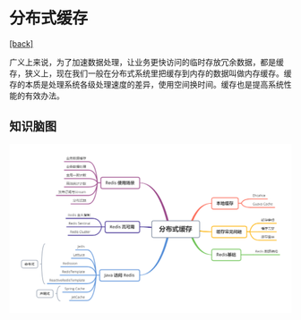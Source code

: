 # 分布式缓存

[[back]](../README.md)

广义上来说，为了加速数据处理，让业务更快访问的临时存放冗余数据，都是缓存，狭义上，现在我们一般在分布式系统里把缓存到内存的数据叫做内存缓存。缓存的本质是处理系统各级处理速度的差异，使用空间换时间。缓存也是提高系统性能的有效办法。

## 知识脑图

![](./mind/8.分布式缓存.png)

